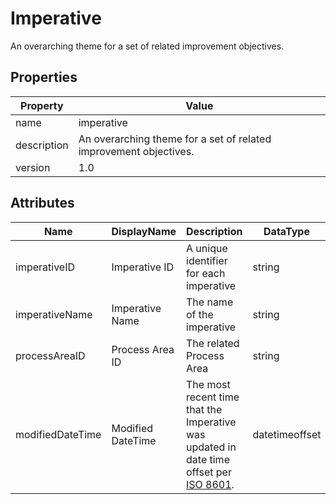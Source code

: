# Imperative

An overarching theme for a set of related improvement objectives. 

## Properties

| Property    | Value                                                        |
| ----------- | ------------------------------------------------------------ |
| name        | imperative                                                   |
| description | An overarching theme for a set of related improvement objectives.  |
| version     | 1.0                                                          |

## Attributes 

| Name           | DisplayName     | Description                             | DataType | Required? | isNullable |
| -------------- | --------------- | --------------------------------------- | -------- | --------- | ---------- |
| imperativeID   | Imperative ID   | A unique identifier for each imperative | string   | yes       | false      |
| imperativeName | Imperative Name | The name of the imperative      | string   | yes       | false      |
| processAreaID  | Process Area ID | The related Process Area                | string   | yes       | false      |
| modifiedDateTime| Modified DateTime | The most recent time that the Imperative was updated in date time offset per [ISO 8601](https://www.wikipedia.org/wiki/ISO_8601).      | datetimeoffset | no      | true   |


